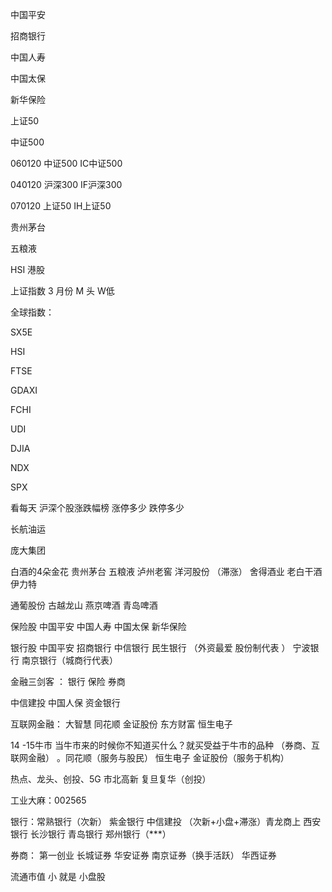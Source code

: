 中国平安

招商银行

中国人寿

中国太保

新华保险

上证50

中证500

060120   中证500     IC中证500

040120   沪深300     IF沪深300

070120   上证50       IH上证50



贵州茅台

五粮液


HSI  港股  

上证指数  3 月份  M 头 W低

全球指数：

SX5E


HSI

FTSE

GDAXI

FCHI

UDI

DJIA

NDX

SPX

看每天 沪深个股涨跌幅榜  涨停多少 跌停多少

长航油运

庞大集团

白酒的4朵金花 贵州茅台 五粮液 泸州老窖 洋河股份 （滞涨） 舍得酒业  老白干酒  伊力特   

通葡股份 古越龙山  燕京啤酒 青岛啤酒 

保险股 中国平安  中国人寿 中国太保 新华保险 

银行股   中国平安 招商银行 中信银行 民生银行 （外资最爱  股份制代表 ）   宁波银行 南京银行（城商行代表） 
	

金融三剑客 ： 银行 保险  券商 


中信建投 中国人保 资金银行 

互联网金融：  大智慧 同花顺 金证股份 东方财富 恒生电子 

14 -15牛市  当牛市来的时候你不知道买什么？就买受益于牛市的品种 （券商、互联网金融）   。同花顺（服务与股民）    恒生电子    金证股份（服务于机构）

热点、龙头、创投、5G 市北高新  复旦复华（创投）

工业大麻：002565



银行：常熟银行（次新）   紫金银行 中信建投 （次新+小盘+滞涨）青龙商上 西安银行 长沙银行  青岛银行  郑州银行（***） 

券商： 第一创业  长城证券 华安证券  南京证券（换手活跃）  华西证券  

流通市值 小 就是 小盘股 